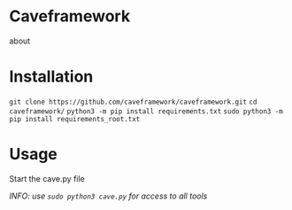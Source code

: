 # Caveframework

about

# Installation

```git clone https://github.com/caveframework/caveframework.git```
```cd caveframework/```
```python3 -m pip install requirements.txt```
```sudo python3 -m pip install requirements_root.txt```

# Usage

Start the cave.py file

*INFO: use ```sudo python3 cave.py``` for access to all tools*
